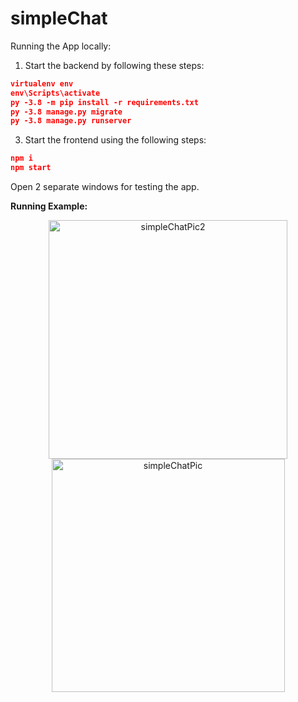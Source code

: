 # simpleChat
 
Running the App locally:

1. Start the backend by following these steps:

```json
virtualenv env
env\Scripts\activate
py -3.8 -m pip install -r requirements.txt
py -3.8 manage.py migrate
py -3.8 manage.py runserver
```

3. Start the frontend using the following steps:
```json
npm i
npm start
```

Open 2 separate windows for testing the app.




<b>Running Example:</b>
<div align="center">


<img width="382" alt="simpleChatPic2" src="https://github.com/nwadhera13/simpleChat/assets/68321799/ff6ccd6f-a6a9-40eb-b4dc-2692626c99c2">

<img width="373" alt="simpleChatPic" src="https://github.com/nwadhera13/simpleChat/assets/68321799/721f845a-638f-460c-8fd8-99ca411e8b49">  
</div>


